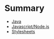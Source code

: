 # Summary

* [Java](java/README.md)
* [Javascript/Node.js](javascript/README.md)
* [Stylesheets](stylesheets/README.md)
